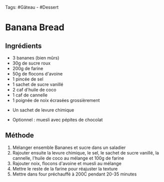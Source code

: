 Tags: #Gâteau - #Dessert 

# Banana Bread


## Ingrédients
   - 3 bananes (bien mûrs)
   - 30g de sucre roux
   - 200g de farine
   - 50g de flocons d'avoine
   - 1 pincée de sel
   - 1 sachet de sucre vanillé
   - 2 caf d'huile de coco
   - 1 caf de cannelle
   - 1 poignée de noix écrasées grossièrement
   * Un sachet de levure chimique
   - Optionnel : muesli avec pépites de chocolat


## Méthode
   1. Mélanger ensemble Bananes et sucre dans un saladier
   2. Rajouter ensuite la levure chimique, le sel, le sachet de sucre vanillé, la cannelle, l'huile de coco au mélange et 100g de farine
   3. Rajouter noix, flocons d'avoine et muesli au mélange
   4. Mettre le reste de la farine pour réajuster la texture
   5. Mettre dans four préchauffé à 200C pendant 20-35 minutes

